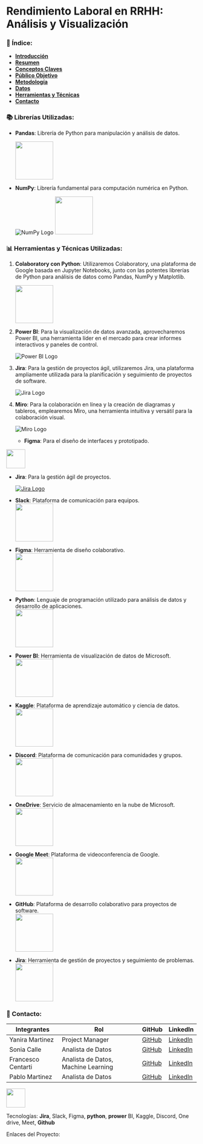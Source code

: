 # Rendimiento Laboral en RRHH: Análisis y Visualización

### 📝 Índice:

- [**Introducción**](#introducción)
- [**Resumen**](#resumen)
- [**Conceptos Claves**](#conceptos-claves)
- [**Público Objetivo**](#público-objetivo)
- [**Metodología**](#metodología)
- [**Datos**](#datos)
- [**Herramientas y Técnicas**](#herramientas-y-técnicas)
- [**Contacto**](#contacto)
### 📚 Librerías Utilizadas:

- **Pandas**: Librería de Python para manipulación y análisis de datos.
  
  <img src="https://upload.wikimedia.org/wikipedia/commons/thumb/e/ed/Pandas_logo.svg/1200px-Pandas_logo.svg.png" width="100">
 

- **NumPy**: Librería fundamental para computación numérica en Python.
  
  ![NumPy Logo](https://numpy.org/images/logos/numpy.svg)
  <img src="https://numpy.org/images/logos/numpy.svg" width="100">
### 📊 Herramientas y Técnicas Utilizadas:

1. **Colaboratory con Python**: Utilizaremos Colaboratory, una plataforma de Google basada en Jupyter Notebooks, junto con las potentes librerías de Python para análisis de datos como Pandas, NumPy y Matplotlib.
   
    <img src="https://colab.research.google.com/img/colab_favicon_256px.png" width="100">

3. **Power BI**: Para la visualización de datos avanzada, aprovecharemos Power BI, una herramienta líder en el mercado para crear informes interactivos y paneles de control.
   
   ![Power BI Logo](https://powerbi.microsoft.com/pictures/application-thumbnail/application_200x200.png)

4. **Jira**: Para la gestión de proyectos ágil, utilizaremos Jira, una plataforma ampliamente utilizada para la planificación y seguimiento de proyectos de software.
   
   ![Jira Logo](https://www.atlassian.com/software/jira/brand-resources/images/_jira_lockup_black.svg)

5. **Miro**: Para la colaboración en línea y la creación de diagramas y tableros, emplearemos Miro, una herramienta intuitiva y versátil para la colaboración visual.
   
   ![Miro Logo](https://miro.com/static/images/layout/favicon-32x32.png)
   - **Figma**: Para el diseño de interfaces y prototipado.
  
  <img src="https://upload.wikimedia.org/wikipedia/commons/thumb/3/33/Figma-logo.svg/1024px-Figma-logo.svg.png" width="50">

- **Jira**: Para la gestión ágil de proyectos.
  
  [![Jira Logo](https://www.atlassian.com/software/jira/brand-resources/images/_jira_lockup_black.svg)](https://www.atlassian.com/software/jira)



- **Slack**: Plataforma de comunicación para equipos.
  <br>
  <img src="https://img.shields.io/badge/Slack-4A154B?style=for-the-badge&logo=slack&logoColor=white" width="100">

- **Figma**: Herramienta de diseño colaborativo.
  <br>
  <img src="https://img.shields.io/badge/Figma-F24E1E?style=for-the-badge&logo=figma&logoColor=white" width="100">

- **Python**: Lenguaje de programación utilizado para análisis de datos y desarrollo de aplicaciones.
  <br>
  <img src="https://img.shields.io/badge/Python-3776AB?style=for-the-badge&logo=python&logoColor=white" width="100">

- **Power BI**: Herramienta de visualización de datos de Microsoft.
  <br>
  <img src="https://img.shields.io/badge/Power%20BI-F2C811?style=for-the-badge&logo=powerbi&logoColor=black" width="100">

- **Kaggle**: Plataforma de aprendizaje automático y ciencia de datos.
  <br>
  <img src="https://img.shields.io/badge/Kaggle-20BEFF?style=for-the-badge&logo=kaggle&logoColor=white" width="100">

- **Discord**: Plataforma de comunicación para comunidades y grupos.
  <br>
  <img src="https://img.shields.io/badge/Discord-7289DA?style=for-the-badge&logo=discord&logoColor=white" width="100">

- **OneDrive**: Servicio de almacenamiento en la nube de Microsoft.
  <br>
  <img src="https://img.shields.io/badge/OneDrive-0078D4?style=for-the-badge&logo=onedrive&logoColor=white" width="100">

- **Google Meet**: Plataforma de videoconferencia de Google.
  <br>
  <img src="https://img.shields.io/badge/Google%20Meet-32A350?style=for-the-badge&logo=googlemeet&logoColor=white" width="100">

- **GitHub**: Plataforma de desarrollo colaborativo para proyectos de software.
  <br>
  <img src="https://img.shields.io/badge/GitHub-181717?style=for-the-badge&logo=github&logoColor=white" width="100">
  
- **Jira**: Herramienta de gestión de proyectos y seguimiento de problemas.
  <br>
  <img src="https://img.shields.io/badge/Jira-0052CC?style=for-the-badge&logo=jira&logoColor=white" width="100">



### 👥 Contacto:

| Integrantes          | Rol                                     | GitHub                                        | LinkedIn                                                                           |
|----------------------|-----------------------------------------|-----------------------------------------------|------------------------------------------------------------------------------------|
| Yanira Martinez     | Project Manager                          | [GitHub](https://github.com/YaniraMartinez)  | [LinkedIn](https://www.linkedin.com/in/yanira-a-mart%C3%ADnez-garc%C3%ADa/)       |
| Sonia Calle         | Analista de Datos                       | [GitHub](https://github.com/SoniaCalle)       | [LinkedIn](https://www.linkedin.com/in/sonia-calle)                                 |
| Francesco Centarti  | Analista de Datos, Machine Learning      | [GitHub](https://github.com/FrancescoCentarti) | [LinkedIn](https://www.linkedin.com/in/francescocentartimaestu)                     |
| Pablo Martinez      | Analista de Datos                       | [GitHub](https://github.com/PabloMartinez)    | [LinkedIn](https://www.linkedin.com/in/martiezpabloagustin)                         |











<img src="img.jpg" width="50">













Tecnologías: **Jira**, Slack, Figma, **python**, **prower** BI, Kaggle, Discord, One drive, Meet, **Github**

Enlaces del Proyecto: 

